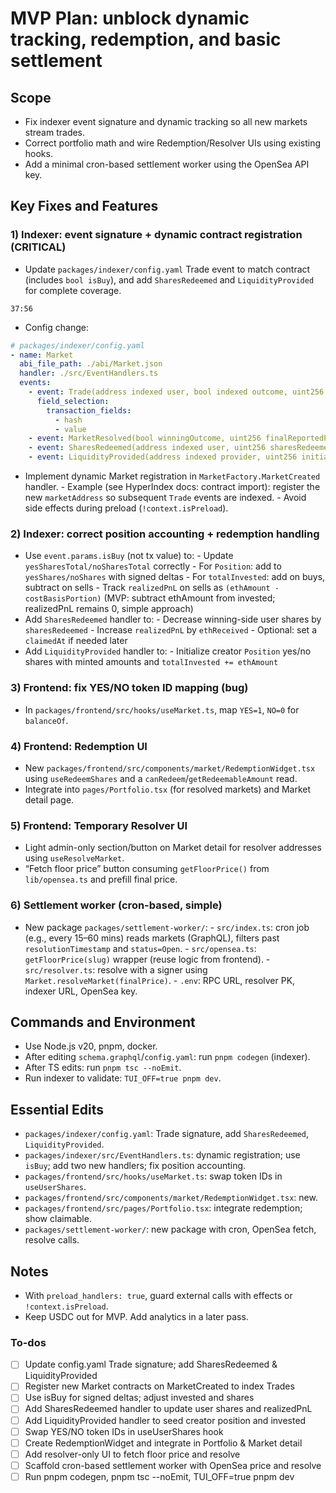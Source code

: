 <!-- f6201c7c-8e42-4f15-8650-a7a04144c497 55b790bd-e694-46fc-80aa-6e6c45417151 -->
# MVP Plan: unblock dynamic tracking, redemption, and basic settlement

## Scope

- Fix indexer event signature and dynamic tracking so all new markets stream trades.
- Correct portfolio math and wire Redemption/Resolver UIs using existing hooks.
- Add a minimal cron-based settlement worker using the OpenSea API key.

## Key Fixes and Features

### 1) Indexer: event signature + dynamic contract registration (CRITICAL)

- Update `packages/indexer/config.yaml` Trade event to match contract (includes `bool isBuy`), and add `SharesRedeemed` and `LiquidityProvided` for complete coverage.
```startLine:endLine:/Users/marcdhi/Marcdhi_Dev/mcg/packages/blockend/contracts/Market.sol
37:56
```

- Config change:
```yaml
# packages/indexer/config.yaml
- name: Market
  abi_file_path: ./abi/Market.json
  handler: ./src/EventHandlers.ts
  events:
    - event: Trade(address indexed user, bool indexed outcome, uint256 ethAmount, uint256 shareAmount, bool isBuy)
      field_selection:
        transaction_fields:
          - hash
          - value
    - event: MarketResolved(bool winningOutcome, uint256 finalReportedPrice)
    - event: SharesRedeemed(address indexed user, uint256 sharesRedeemed, uint256 ethReceived)
    - event: LiquidityProvided(address indexed provider, uint256 initialYesShares, uint256 initialNoShares, uint256 ethAmount)
```

- Implement dynamic Market registration in `MarketFactory.MarketCreated` handler.
                - Example (see HyperIndex docs: contract import): register the new `marketAddress` so subsequent `Trade` events are indexed.
                - Avoid side effects during preload (`!context.isPreload`).

### 2) Indexer: correct position accounting + redemption handling

- Use `event.params.isBuy` (not tx value) to:
                - Update `yesSharesTotal/noSharesTotal` correctly
                - For `Position`: add to `yesShares/noShares` with signed deltas
                - For `totalInvested`: add on buys, subtract on sells
                - Track `realizedPnL` on sells as `(ethAmount - costBasisPortion)` (MVP: subtract ethAmount from invested; realizedPnL remains 0, simple approach)
- Add `SharesRedeemed` handler to:
                - Decrease winning-side user shares by `sharesRedeemed`
                - Increase `realizedPnL` by `ethReceived`
                - Optional: set a `claimedAt` if needed later
- Add `LiquidityProvided` handler to:
                - Initialize creator `Position` yes/no shares with minted amounts and `totalInvested += ethAmount`

### 3) Frontend: fix YES/NO token ID mapping (bug)

- In `packages/frontend/src/hooks/useMarket.ts`, map `YES=1`, `NO=0` for `balanceOf`.

### 4) Frontend: Redemption UI

- New `packages/frontend/src/components/market/RedemptionWidget.tsx` using `useRedeemShares` and a `canRedeem`/`getRedeemableAmount` read.
- Integrate into `pages/Portfolio.tsx` (for resolved markets) and Market detail page.

### 5) Frontend: Temporary Resolver UI

- Light admin-only section/button on Market detail for resolver addresses using `useResolveMarket`.
- “Fetch floor price” button consuming `getFloorPrice()` from `lib/opensea.ts` and prefill final price.

### 6) Settlement worker (cron-based, simple)

- New package `packages/settlement-worker/`:
                - `src/index.ts`: cron job (e.g., every 15–60 mins) reads markets (GraphQL), filters past `resolutionTimestamp` and `status=Open`.
                - `src/opensea.ts`: `getFloorPrice(slug)` wrapper (reuse logic from frontend).
                - `src/resolver.ts`: resolve with a signer using `Market.resolveMarket(finalPrice)`.
                - `.env`: RPC URL, resolver PK, indexer URL, OpenSea key.

## Commands and Environment

- Use Node.js v20, pnpm, docker.
- After editing `schema.graphql`/`config.yaml`: run `pnpm codegen` (indexer).
- After TS edits: run `pnpm tsc --noEmit`.
- Run indexer to validate: `TUI_OFF=true pnpm dev`.

## Essential Edits

- `packages/indexer/config.yaml`: Trade signature, add `SharesRedeemed`, `LiquidityProvided`.
- `packages/indexer/src/EventHandlers.ts`: dynamic registration; use `isBuy`; add two new handlers; fix position accounting.
- `packages/frontend/src/hooks/useMarket.ts`: swap token IDs in `useUserShares`.
- `packages/frontend/src/components/market/RedemptionWidget.tsx`: new.
- `packages/frontend/src/pages/Portfolio.tsx`: integrate redemption; show claimable.
- `packages/settlement-worker/`: new package with cron, OpenSea fetch, resolve calls.

## Notes

- With `preload_handlers: true`, guard external calls with effects or `!context.isPreload`.
- Keep USDC out for MVP. Add analytics in a later pass.

### To-dos

- [ ] Update config.yaml Trade signature; add SharesRedeemed & LiquidityProvided
- [ ] Register new Market contracts on MarketCreated to index Trades
- [ ] Use isBuy for signed deltas; adjust invested and shares
- [ ] Add SharesRedeemed handler to update user shares and realizedPnL
- [ ] Add LiquidityProvided handler to seed creator position and invested
- [ ] Swap YES/NO token IDs in useUserShares hook
- [ ] Create RedemptionWidget and integrate in Portfolio & Market detail
- [ ] Add resolver-only UI to fetch floor price and resolve
- [ ] Scaffold cron-based settlement worker with OpenSea price and resolve
- [ ] Run pnpm codegen, pnpm tsc --noEmit, TUI_OFF=true pnpm dev